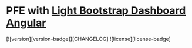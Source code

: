 # PFE with [Light Bootstrap Dashboard Angular](https://demos.creative-tim.com/light-bootstrap-dashboard-angular2/dashboard)
[![version][version-badge]][CHANGELOG] ![license][license-badge]
